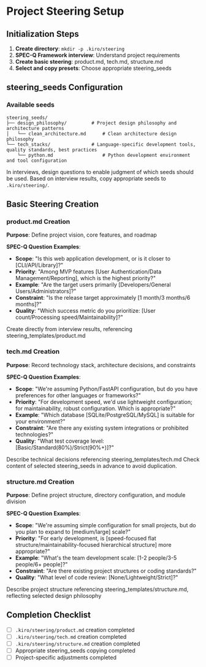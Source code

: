 # Project Steering Setup

## Initialization Steps
1. **Create directory**: `mkdir -p .kiro/steering`
2. **SPEC-Q Framework interview**: Understand project requirements
3. **Create basic steering**: product.md, tech.md, structure.md
4. **Select and copy presets**: Choose appropriate steering_seeds

## steering_seeds Configuration

### Available seeds
```
steering_seeds/
├── design_philosophy/         # Project design philosophy and architecture patterns
│   └── clean_architecture.md      # Clean architecture design philosophy
└── tech_stacks/               # Language-specific development tools, quality standards, best practices
    └── python.md                  # Python development environment and tool configuration
```

In interviews, design questions to enable judgment of which seeds should be used.
Based on interview results, copy appropriate seeds to `.kiro/steering/`.

## Basic Steering Creation

### product.md Creation
**Purpose**: Define project vision, core features, and roadmap

**SPEC-Q Question Examples**:
- **Scope**: "Is this web application development, or is it closer to [CLI/API/Library]?"
- **Priority**: "Among MVP features [User Authentication/Data Management/Reporting], which is the highest priority?"
- **Example**: "Are the target users primarily [Developers/General Users/Administrators]?"
- **Constraint**: "Is the release target approximately [1 month/3 months/6 months]?"
- **Quality**: "Which success metric do you prioritize: [User count/Processing speed/Maintainability]?"

Create directly from interview results, referencing steering_templates/product.md

### tech.md Creation
**Purpose**: Record technology stack, architecture decisions, and constraints

**SPEC-Q Question Examples**:
- **Scope**: "We're assuming Python/FastAPI configuration, but do you have preferences for other languages or frameworks?"
- **Priority**: "For development speed, we'd use lightweight configuration; for maintainability, robust configuration. Which is appropriate?"
- **Example**: "Which database [SQLite/PostgreSQL/MySQL] is suitable for your environment?"
- **Constraint**: "Are there any existing system integrations or prohibited technologies?"
- **Quality**: "What test coverage level: [Basic/Standard(80%)/Strict(90%+)]?"

Describe technical decisions referencing steering_templates/tech.md
Check content of selected steering_seeds in advance to avoid duplication.

### structure.md Creation
**Purpose**: Define project structure, directory configuration, and module division

**SPEC-Q Question Examples**:
- **Scope**: "We're assuming simple configuration for small projects, but do you plan to expand to [medium/large] scale?"
- **Priority**: "For early development, is [speed-focused flat structure/maintainability-focused hierarchical structure] more appropriate?"
- **Example**: "What's the team development scale: [1-2 people/3-5 people/6+ people]?"
- **Constraint**: "Are there existing project structures or coding standards?"
- **Quality**: "What level of code review: [None/Lightweight/Strict]?"

Describe project structure referencing steering_templates/structure.md, reflecting selected design philosophy

## Completion Checklist
- [ ] `.kiro/steering/product.md` creation completed
- [ ] `.kiro/steering/tech.md` creation completed  
- [ ] `.kiro/steering/structure.md` creation completed
- [ ] Appropriate steering_seeds copying completed
- [ ] Project-specific adjustments completed
